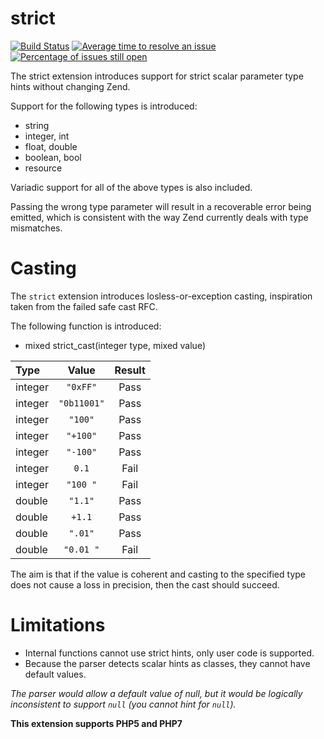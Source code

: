 strict
======

[![Build Status](https://travis-ci.org/krakjoe/strict.svg?branch=master)](https://travis-ci.org/krakjoe/strict)
[![Average time to resolve an issue](http://isitmaintained.com/badge/resolution/krakjoe/strict.svg)](http://isitmaintained.com/project/krakjoe/strict "Average time to resolve an issue")
[![Percentage of issues still open](http://isitmaintained.com/badge/open/krakjoe/strict.svg)](http://isitmaintained.com/project/krakjoe/strict "Percentage of issues still open")

The strict extension introduces support for strict scalar parameter type hints without changing Zend.

Support for the following types is introduced:

  * string
  * integer, int
  * float, double
  * boolean, bool
  * resource

Variadic support for all of the above types is also included.

Passing the wrong type parameter will result in a recoverable error being emitted, 
    which is consistent with the way Zend currently deals with type mismatches.

Casting
=======

The `strict` extension introduces losless-or-exception casting, inspiration taken from the failed safe cast RFC.

The following function is introduced:

 * mixed strict_cast(integer type, mixed value)

| Type      | Value                  | Result |
|:----------|:----------------------:|:------:|
| integer   | `"0xFF"`               | Pass   |
| integer   | `"0b11001"`            | Pass   |
| integer   | `"100"`                | Pass   |
| integer   | `"+100"`               | Pass   |
| integer   | `"-100"`               | Pass   |
| integer   | `0.1`                  | Fail   |
| integer   | `"100 "`               | Fail   |
| double    | `"1.1"`                | Pass   |
| double    | `+1.1`                 | Pass   |
| double    | `".01"`                | Pass   |
| double    | `"0.01 "`              | Fail   |

The aim is that if the value is coherent and casting to the specified type does not cause a loss in precision, then the cast should succeed.

Limitations
===========

  * Internal functions cannot use strict hints, only user code is supported.
  * Because the parser detects scalar hints as classes, they cannot have default values.

*The parser would allow a default value of null, 
    but it would be logically inconsistent to support `null` (you cannot hint for `null`).*

**This extension supports PHP5 and PHP7**
